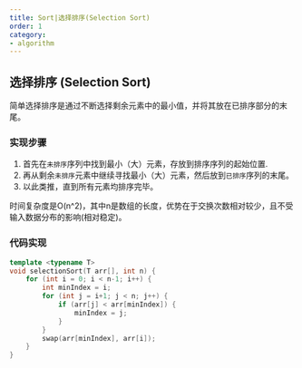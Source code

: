 ```yaml
---
title: Sort|选择排序(Selection Sort)
order: 1
category:
- algorithm
---
```


## 选择排序 (Selection Sort)

<ChatMessage avatar="../../assets/emoji/bqb (2).png" :avatarWidth="40">
简单选择排序是通过不断选择剩余元素中的最小值，并将其放在已排序部分的末尾。
</ChatMessage>

<GifWithButton src="../../assets/algorithmgif/selctionsort.gif"/>

### 实现步骤

1. 首先在`未排序`序列中找到最小（大）元素，存放到排序序列的起始位置.
2. 再从剩余`未排序`元素中继续寻找最小（大）元素，然后放到`已排序`序列的末尾。
3. 以此类推，直到所有元素均排序完毕。

<ChatMessage avatar="../../assets/emoji/dsyj.png" :avatarWidth="40" alignLeft>
时间复杂度是O(n^2)，其中n是数组的长度，优势在于交换次数相对较少，且不受输入数据分布的影响(相对稳定)。
</ChatMessage>


### 代码实现

```cpp
template <typename T>
void selectionSort(T arr[], int n) {
    for (int i = 0; i < n-1; i++) {
        int minIndex = i;
        for (int j = i+1; j < n; j++) {
            if (arr[j] < arr[minIndex]) {
                minIndex = j;
            }
        }
        swap(arr[minIndex], arr[i]);
    }
}
```

